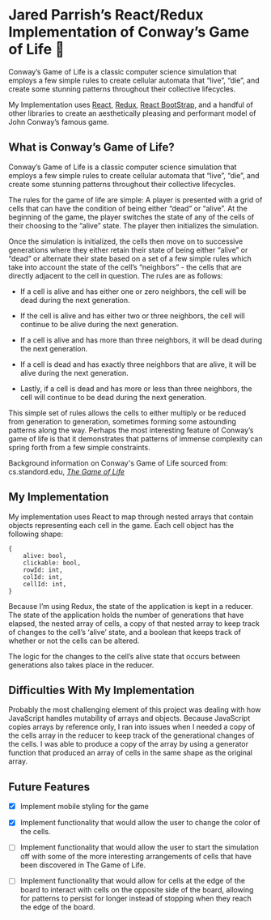 # Jared Parrish’s React/Redux Implementation of Conway’s Game of Life :microbe:

Conway’s Game of Life is a classic computer science simulation that employs a few simple rules to create cellular automata that “live”, “die”, and create some stunning patterns throughout their collective lifecycles.

My Implementation uses [React](https://github.com/facebook/react), [Redux](https://github.com/reduxjs/redux), [React BootStrap](https://github.com/react-bootstrap/react-bootstrap), and a handful of other libraries to create an aesthetically pleasing and performant model of John Conway’s famous game.

## What is Conway’s Game of Life?

Conway’s Game of Life is a classic computer science simulation that employs a few simple rules to create cellular automata that “live”, “die”, and create some stunning patterns throughout their collective lifecycles.

The rules for the game of life are simple: A player is presented with a grid of cells that can have the condition of being either “dead” or “alive”. At the beginning of the game, the player switches the state of any of the cells of their choosing to the “alive” state. The player then initializes the simulation.

Once the simulation is initialized, the cells then move on to successive generations where they either retain their state of being either “alive” or “dead” or alternate their state based on a set of a few simple rules which take into account the state of the cell’s “neighbors” - the cells that are directly adjacent to the cell in question. The rules are as follows:

* If a cell is alive and has either one or zero neighbors, the cell will be dead during the next generation.

* If the cell is alive and has either two or three neighbors, the cell will continue to be alive during the next generation.

* If a cell is alive and has more than three neighbors, it will be dead during the next generation.

* If a cell is dead and has exactly three neighbors that are alive, it will be alive during the next generation.

* Lastly, if a cell is dead and has more or less than three neighbors, the cell will continue to be dead during the next generation.

This simple set of rules allows the cells to either multiply or be reduced from generation to generation, sometimes forming some astounding patterns along the way. Perhaps the most interesting feature of Conway’s game of life is that it demonstrates that patterns of immense complexity can spring forth from a few simple constraints.

Background information on Conway's Game of Life sourced from: cs.standord.edu, *[The Game of Life](https://cs.stanford.edu/people/eroberts/courses/soco/projects/2001-02/cellular-automata/beginning/howtoplay.html)*

## My Implementation

My implementation uses React to map through nested arrays that contain objects representing each cell in the game. Each cell object has the following shape:

```
{
    alive: bool,
    clickable: bool,
    rowId: int,
    colId: int,
    cellId: int,
}
```
Because I’m using Redux, the state of the application is kept in a reducer. The state of the application holds the number of generations that have elapsed, the nested array of cells, a copy of that nested array to keep track of changes to the cell’s ‘alive’ state, and a boolean that keeps track of whether or not the cells can be altered. 

The logic for the changes to the cell’s alive state that occurs between generations also takes place in the reducer.

## Difficulties With My Implementation

Probably the most challenging element of this project was dealing with how JavaScript handles mutability of arrays and objects. Because JavaScript copies arrays by reference only, I ran into issues when I needed a copy of the cells array in the reducer to keep track of the generational changes of the cells. I was able to produce a copy of the array by using a generator function that produced an array of cells in the same shape as the original array. 

## Future Features

- [x] Implement mobile styling for the game

- [x] Implement functionality that would allow the user to change the color of the cells. 

- [ ] Implement functionality that would allow the user to start the simulation off with some of the more interesting arrangements of cells that have been discovered in The Game of Life.

- [ ] Implement functionality that would allow for cells at the edge of the board to interact with cells on the opposite side of the board, allowing for patterns to persist for longer instead of stopping when they reach the edge of the board. 
 

